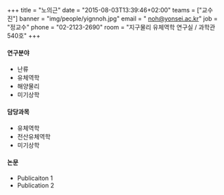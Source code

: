 +++
title = "노의근"
date = "2015-08-03T13:39:46+02:00"
teams = ["교수진"]
banner = "img/people/yignnoh.jpg"
email = " noh@yonsei.ac.kr"
job = "정교수"
phone = "02-2123-2690"
room = "지구물리 유체역학 연구실 / 과학관 540호"
+++

#### 연구분야
+ 난류
+ 유체역학
+ 해양물리
+ 미기상학

#### 담당과목
+ 유체역학
+ 전산유체역학
+ 미기상학

#### 논문
+ Publicaiton 1
+ Publication 2
